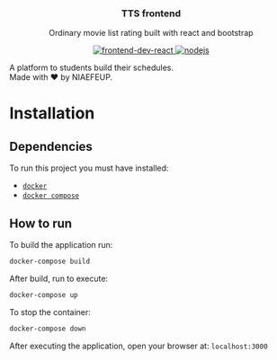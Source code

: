 <p align="center"> 
  <h3 align="center"> TTS frontend </h3> 
  <p align="center"> Ordinary movie list rating built with react and bootstrap </p> 
  <p align="center"> 
    <a href="https://reactjs.org/"> 
      <img src="https://img.shields.io/badge/react-v17.0.1-inactive&?style=for-the-badge&logo=react" alt="frontend-dev-react">
    </a> 
    <a href="https://nodejs.com/"> 
      <img src="https://img.shields.io/badge/nodejs-v16-red&?style=for-the-badge&logo=node.js" alt="nodejs"> 
    </a> 
  </p>
</p>

A platform to students build their schedules.  
Made with :heart: by NIAEFEUP.

# Installation

## Dependencies

To run this project you must have installed:

-   [`docker`](https://www.docker.com/)
-   [`docker compose`](https://www.docker.com/)

## How to run

To build the application run:

```bash
docker-compose build
```

After build, run to execute:

```bash
docker-compose up
```

To stop the container:

```bash
docker-compose down
```

After executing the application, open your browser at: `localhost:3000`
